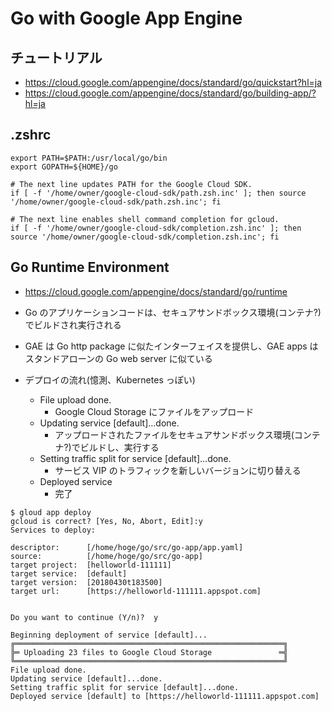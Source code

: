 # Go with Google App Engine

## チュートリアル

- https://cloud.google.com/appengine/docs/standard/go/quickstart?hl=ja
- https://cloud.google.com/appengine/docs/standard/go/building-app/?hl=ja

## .zshrc

```
export PATH=$PATH:/usr/local/go/bin
export GOPATH=${HOME}/go

# The next line updates PATH for the Google Cloud SDK.
if [ -f '/home/owner/google-cloud-sdk/path.zsh.inc' ]; then source '/home/owner/google-cloud-sdk/path.zsh.inc'; fi

# The next line enables shell command completion for gcloud.
if [ -f '/home/owner/google-cloud-sdk/completion.zsh.inc' ]; then source '/home/owner/google-cloud-sdk/completion.zsh.inc'; fi
```

## Go Runtime Environment

- https://cloud.google.com/appengine/docs/standard/go/runtime

- Go のアプリケーションコードは、セキュアサンドボックス環境(コンテナ?)でビルドされ実行される
- GAE は Go http package に似たインターフェイスを提供し、GAE apps はスタンドアローンの Go web server に似ている

- デプロイの流れ(憶測、Kubernetes っぽい)
  - File upload done.
    - Google Cloud Storage にファイルをアップロード
  - Updating service [default]...done.
    - アップロードされたファイルをセキュアサンドボックス環境(コンテナ?)でビルドし、実行する
  - Setting traffic split for service [default]...done.
    - サービス VIP のトラフィックを新しいバージョンに切り替える
  - Deployed service
    - 完了

```
$ gloud app deploy
gcloud is correct? [Yes, No, Abort, Edit]:y
Services to deploy:

descriptor:      [/home/hoge/go/src/go-app/app.yaml]
source:          [/home/hoge/go/src/go-app]
target project:  [helloworld-111111]
target service:  [default]
target version:  [20180430t183500]
target url:      [https://helloworld-111111.appspot.com]


Do you want to continue (Y/n)?  y

Beginning deployment of service [default]...
╔════════════════════════════════════════════════════════════╗
╠═ Uploading 23 files to Google Cloud Storage               ═╣
╚════════════════════════════════════════════════════════════╝
File upload done.
Updating service [default]...done.
Setting traffic split for service [default]...done.
Deployed service [default] to [https://helloworld-111111.appspot.com]
```
